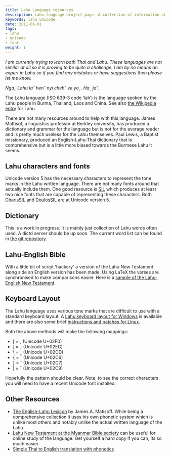 ```yaml
---
title: Lahu Language resources
description: Lahu language project page. A collection of information about the language spoken by the Lahu hill tribe group.
keywords: lahu unicode
date: 2011-01-01
tags:
- lahu
- unicode
- font
weight: 1
---
```


_I am currently trying to learn both Thai and Lahu.  These languages are not
similar at all so it is proving to be quite a challenge. I am by no means an
expert in Lahu so if you find any mistakes or have suggestions then please let
me know._

_Ngaˬ Lahu laˇ henˇ nyi chehˇ ve yoˬ. Haˬ jaˆ._

<!--more-->

The Lahu language (ISO 639-3 code ‘lah’) is the language spoken by the Lahu
people in Burma, Thailand, Laos and China. See also [the Wikipedia
entry](http://en.wikipedia.org/wiki/Lahu_language) for Lahu.

There are not many resources around to help with this language. James Mattisof,
a linguistics professor at Berkley university, has produced a dictionary and
grammar for the language but is not for the average reader and is pretty much
useless for the Lahu themselves. Paul Lewis, a Baptist missionary, produced an
English-Lahu-Thai dictionary that is comprehensive but is a little more biased
towards the Burmese Lahu it seems.

## Lahu characters and fonts

Unicode version 5 has the necessary characters to represent the tone marks in
the Lahu written language. There are not many fonts around that actually
include them. One good resource is [SIL](http://www.sil.org) which produces at
least two nice fonts that are capable of representing these characters. Both
[CharisSIL](http://scripts.sil.org/CharisSILfont) and
[DoulosSIL](http://scripts.sil.org/DoulosSILfont) are at Unicode version 5.

## Dictionary

This is a work in progress. It is mainly just collection of Lahu words often
used. A dictd server should be up soon. The current word list can be found in
[the git repository](http://git.userspace.com.au/).

## Lahu-English Bible

With a little bit of script 'hackery' a version of the Lahu New Testament along
side an English version has been made. Using LaTeX the verses are synchronised
to make comparisons easier. Here is a [sample of the Lahu-English New
Testament](/files/bible_sample.pdf).

## Keyboard Layout

The Lahu language uses various tone marks that are difficult to use with a
standard keyboard layout. A [Lahu keyboard layout for
Windows](/files/lahu_keyboard.zip) is available and there are
also some brief [instructions and patches for Linux](/projects/lahu/keyboard/).

Both the above methods will make the following mappings:

- \[ = <span class="lahu">˰</span> (Unicode U+02F0)
- \] = <span class="lahu">ˬ</span> (Unicode U+02EC)
- \\ = <span class="lahu">ˍ</span> (Unicode U+02CD)
- \{ = <span class="lahu">ˆ</span> (Unicode U+02C6)
- \} = <span class="lahu">ˇ</span> (Unicode U+02C7)
- \| = <span class="lahu">ˉ</span> (Unicode U+02C9)

Hopefully the pattern should be clear. Note, to see the correct characters you
will need to have a recent Unicode font installed.

## Other Resources

- [The English-Lahu Lexicon](http://books.google.com/books?id=DpPw5oNvKyQC) by
  James A. Matisoff. While being a comprehensive collection it uses his own
  phonetic system which is unlike most others and notably unlike the actual
  written language of the Lahu.
- [Lahu New Testament at the Myanmar Bible
  society](http://www.myanmarbible.com/bible/Lahu/html/index.html) can be
  useful for online study of the language. Get yourself a hard copy if you can,
  its so much easier.
- [Simple Thai to English translation with phonetics](http://thai2english.com)
